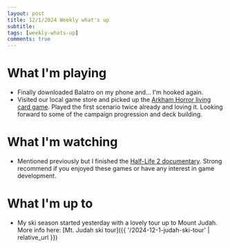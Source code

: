 ```yaml
---
layout: post
title: 12/1/2024 Weekly what's up
subtitle: 
tags: [weekly-whats-up]
comments: true
---
```


# What I'm playing
- Finally downloaded Balatro on my phone and... I'm hooked again.
- Visited our local game store and picked up the [Arkham Horror living card game](https://boardgamegeek.com/boardgame/205637/arkham-horror-the-card-game). Played the first scenario twice already and loving it. Looking forward to some of the campaign progression and deck building.

# What I'm watching
- Mentioned previously but I finished the [Half-Life 2 documentary](https://www.youtube.com/watch?v=YCjNT9qGjh4). Strong recommend if you enjoyed these games or have any interest in game development.

# What I'm up to
- My ski season started yesterday with a lovely tour up to Mount Judah. More info here: [Mt. Judah ski tour]({{ '/2024-12-1-judah-ski-tour' | relative_url }})
